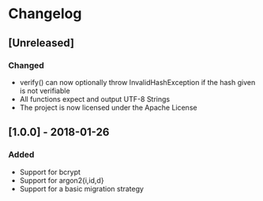 # Changelog

## [Unreleased]
### Changed
- verify() can now optionally throw InvalidHashException if the hash given is not verifiable
- All functions expect and output UTF-8 Strings
- The project is now licensed under the Apache License

## [1.0.0] - 2018-01-26
### Added
- Support for bcrypt
- Support for argon2{i,id,d}
- Support for a basic migration strategy